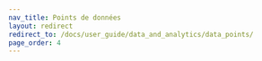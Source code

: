 ```yaml
---
nav_title: Points de données
layout: redirect
redirect_to: /docs/user_guide/data_and_analytics/data_points/
page_order: 4
---
```

